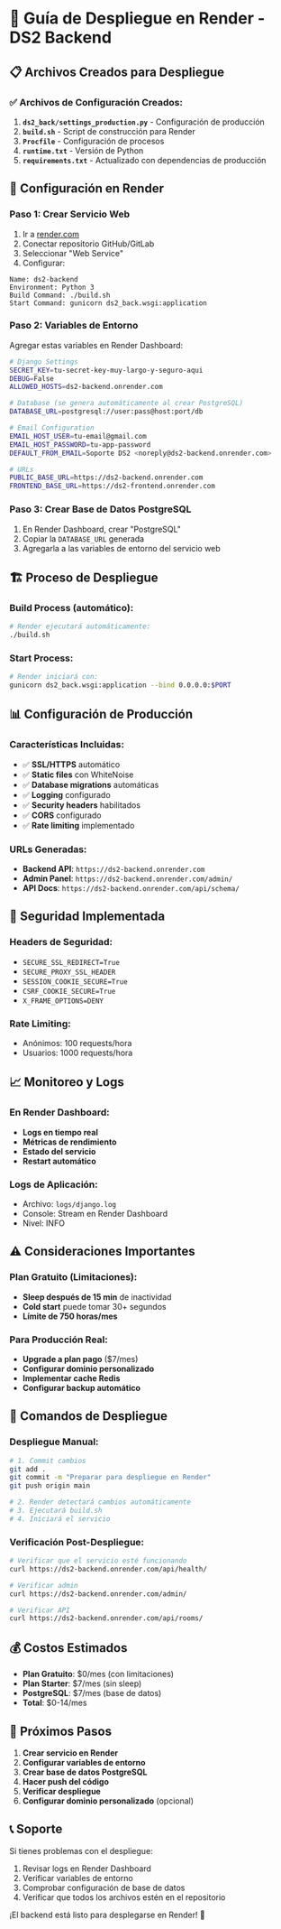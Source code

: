 # 🚀 Guía de Despliegue en Render - DS2 Backend

## 📋 Archivos Creados para Despliegue

### ✅ Archivos de Configuración Creados:

1. **`ds2_back/settings_production.py`** - Configuración de producción
2. **`build.sh`** - Script de construcción para Render
3. **`Procfile`** - Configuración de procesos
4. **`runtime.txt`** - Versión de Python
5. **`requirements.txt`** - Actualizado con dependencias de producción

## 🔧 Configuración en Render

### Paso 1: Crear Servicio Web
1. Ir a [render.com](https://render.com)
2. Conectar repositorio GitHub/GitLab
3. Seleccionar "Web Service"
4. Configurar:

```
Name: ds2-backend
Environment: Python 3
Build Command: ./build.sh
Start Command: gunicorn ds2_back.wsgi:application
```

### Paso 2: Variables de Entorno
Agregar estas variables en Render Dashboard:

```bash
# Django Settings
SECRET_KEY=tu-secret-key-muy-largo-y-seguro-aqui
DEBUG=False
ALLOWED_HOSTS=ds2-backend.onrender.com

# Database (se genera automáticamente al crear PostgreSQL)
DATABASE_URL=postgresql://user:pass@host:port/db

# Email Configuration
EMAIL_HOST_USER=tu-email@gmail.com
EMAIL_HOST_PASSWORD=tu-app-password
DEFAULT_FROM_EMAIL=Soporte DS2 <noreply@ds2-backend.onrender.com>

# URLs
PUBLIC_BASE_URL=https://ds2-backend.onrender.com
FRONTEND_BASE_URL=https://ds2-frontend.onrender.com
```

### Paso 3: Crear Base de Datos PostgreSQL
1. En Render Dashboard, crear "PostgreSQL"
2. Copiar la `DATABASE_URL` generada
3. Agregarla a las variables de entorno del servicio web

## 🏗️ Proceso de Despliegue

### Build Process (automático):
```bash
# Render ejecutará automáticamente:
./build.sh
```

### Start Process:
```bash
# Render iniciará con:
gunicorn ds2_back.wsgi:application --bind 0.0.0.0:$PORT
```

## 📊 Configuración de Producción

### Características Incluidas:
- ✅ **SSL/HTTPS** automático
- ✅ **Static files** con WhiteNoise
- ✅ **Database migrations** automáticas
- ✅ **Logging** configurado
- ✅ **Security headers** habilitados
- ✅ **CORS** configurado
- ✅ **Rate limiting** implementado

### URLs Generadas:
- **Backend API**: `https://ds2-backend.onrender.com`
- **Admin Panel**: `https://ds2-backend.onrender.com/admin/`
- **API Docs**: `https://ds2-backend.onrender.com/api/schema/`

## 🔐 Seguridad Implementada

### Headers de Seguridad:
- `SECURE_SSL_REDIRECT=True`
- `SECURE_PROXY_SSL_HEADER`
- `SESSION_COOKIE_SECURE=True`
- `CSRF_COOKIE_SECURE=True`
- `X_FRAME_OPTIONS=DENY`

### Rate Limiting:
- Anónimos: 100 requests/hora
- Usuarios: 1000 requests/hora

## 📈 Monitoreo y Logs

### En Render Dashboard:
- **Logs en tiempo real**
- **Métricas de rendimiento**
- **Estado del servicio**
- **Restart automático**

### Logs de Aplicación:
- Archivo: `logs/django.log`
- Console: Stream en Render Dashboard
- Nivel: INFO

## ⚠️ Consideraciones Importantes

### Plan Gratuito (Limitaciones):
- **Sleep después de 15 min** de inactividad
- **Cold start** puede tomar 30+ segundos
- **Límite de 750 horas/mes**

### Para Producción Real:
- **Upgrade a plan pago** ($7/mes)
- **Configurar dominio personalizado**
- **Implementar cache Redis**
- **Configurar backup automático**

## 🚀 Comandos de Despliegue

### Despliegue Manual:
```bash
# 1. Commit cambios
git add .
git commit -m "Preparar para despliegue en Render"
git push origin main

# 2. Render detectará cambios automáticamente
# 3. Ejecutará build.sh
# 4. Iniciará el servicio
```

### Verificación Post-Despliegue:
```bash
# Verificar que el servicio esté funcionando
curl https://ds2-backend.onrender.com/api/health/

# Verificar admin
curl https://ds2-backend.onrender.com/admin/

# Verificar API
curl https://ds2-backend.onrender.com/api/rooms/
```

## 💰 Costos Estimados

- **Plan Gratuito**: $0/mes (con limitaciones)
- **Plan Starter**: $7/mes (sin sleep)
- **PostgreSQL**: $7/mes (base de datos)
- **Total**: $0-14/mes

## 🎯 Próximos Pasos

1. **Crear servicio en Render**
2. **Configurar variables de entorno**
3. **Crear base de datos PostgreSQL**
4. **Hacer push del código**
5. **Verificar despliegue**
6. **Configurar dominio personalizado** (opcional)

## 📞 Soporte

Si tienes problemas con el despliegue:
1. Revisar logs en Render Dashboard
2. Verificar variables de entorno
3. Comprobar configuración de base de datos
4. Verificar que todos los archivos estén en el repositorio

¡El backend está listo para desplegarse en Render! 🎉
